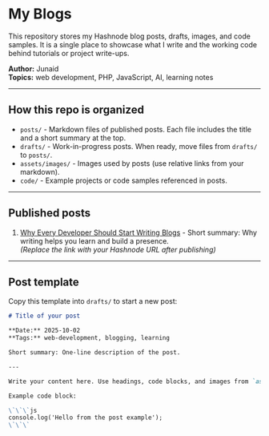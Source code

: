 # My Blogs

This repository stores my Hashnode blog posts, drafts, images, and code samples.
It is a single place to showcase what I write and the working code behind tutorials or project write-ups.

**Author:** Junaid  
**Topics:** web development, PHP, JavaScript, AI, learning notes

---

## How this repo is organized

- `posts/` - Markdown files of published posts. Each file includes the title and a short summary at the top.
- `drafts/` - Work-in-progress posts. When ready, move files from `drafts/` to `posts/`.
- `assets/images/` - Images used by posts (use relative links from your markdown).
- `code/` - Example projects or code samples referenced in posts.

---

## Published posts

1. [Why Every Developer Should Start Writing Blogs](https://your-hashnode-link) - Short summary: Why writing helps you learn and build a presence.  
   *(Replace the link with your Hashnode URL after publishing)*

---

## Post template

Copy this template into `drafts/` to start a new post:

```md
# Title of your post

**Date:** 2025-10-02  
**Tags:** web-development, blogging, learning

Short summary: One-line description of the post.

---

Write your content here. Use headings, code blocks, and images from `assets/images/`.

Example code block:

\`\`\`js
console.log('Hello from the post example');
\`\`\`
